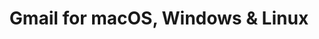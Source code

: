 ---
name: Gmail
url: 'https://gmail.com'
category: Productivity
title: 'Gmail for macOS, Windows & Linux'
key: gmail

---